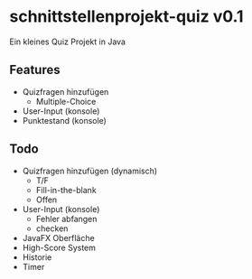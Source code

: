 # schnittstellenprojekt-quiz v0.1
Ein kleines Quiz Projekt in Java

## Features
* Quizfragen hinzufügen
  * Multiple-Choice
* User-Input (konsole)
* Punktestand (konsole)


## Todo
* Quizfragen hinzufügen (dynamisch)
    * T/F
    * Fill-in-the-blank
    * Offen
* User-Input (konsole)
    * Fehler abfangen
    * checken
* JavaFX Oberfläche
* High-Score System
* Historie
* Timer